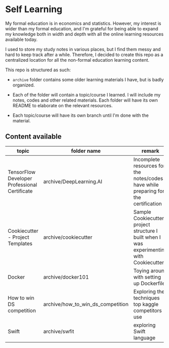 # Self Learning

My formal education is in economics and statistics. However,
my interest is wider than my formal education, and I'm
grateful for being able to expand my knowledge both in width
and depth with all the online learning resources available
today.

I used to store my study notes in various places, but I find
them messy and hard to keep track after a while. Therefore,
I decided to create this repo as a centralized location for
all the non-formal education learning content.

This repo is structured as such:

- `archive` folder contains
some older learning materials I have, but is badly
organized.

- Each of the folder will contain a topic/course I
learned. I will include my notes, codes and other related
materials. Each folder will have its own README to
elaborate on the relevant resources.

- Each topic/course will have its own branch until I'm done
  with the material.

## Content available

| topic | folder name | remark |
| ----- | ----------- | ------ |
| TensorFlow Developer Professional Certificate | archive/DeepLearning.AI | Incomplete resources for the notes/codes I have while preparing for the certification |
| Cookiecutter - Project Templates | archive/cookiecutter | Sample Cookiecutter project structure I built when I was experimenting with Cookiecutter |
| Docker | archive/docker101 | Toying around with setting up Dockerfile |
| How to win DS competition | archive/how_to_win_ds_competition | Exploring the techniques top kaggle competitors use |
| Swift | archive/swfit | exploring Swift language |
